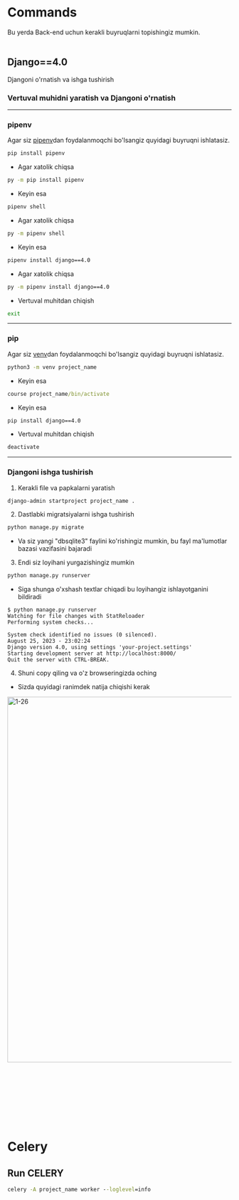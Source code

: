 # Commands

Bu yerda Back-end uchun kerakli buyruqlarni topishingiz mumkin.
<br/><br/>
## Django==4.0
Djangoni o'rnatish va ishga tushirish

### Vertuval muhidni yaratish va Djangoni o'rnatish

<hr/>

### pipenv
Agar siz [pipenv](https://pipenv.pypa.io/en/latest/)dan foydalanmoqchi bo'lsangiz quyidagi buyruqni ishlatasiz.

```cmd
pip install pipenv
```
- Agar xatolik chiqsa
```cmd
py -m pip install pipenv
```
- Keyin esa
```cmd
pipenv shell
```
- Agar xatolik chiqsa
```cmd
py -m pipenv shell
```
- Keyin esa
```cmd
pipenv install django==4.0
```
- Agar xatolik chiqsa
```cmd
py -m pipenv install django==4.0
```
- Vertuval muhitdan chiqish
```cmd
exit
```
<hr/>

### pip
Agar siz [venv](https://docs.python.org/3/library/venv.html)dan foydalanmoqchi bo'lsangiz quyidagi buyruqni ishlatasiz.

```cmd
python3 -m venv project_name
```
- Keyin esa
```cmd
course project_name/bin/activate
```
- Keyin esa
```cmd
pip install django==4.0
```
- Vertuval muhitdan chiqish
```cmd
deactivate
```
<hr/>

### Djangoni ishga tushirish

1. Kerakli file va papkalarni yaratish
```cmd
django-admin startproject project_name .
```
2. Dastlabki migratsiyalarni ishga tushirish
```cmd
python manage.py migrate
```
- Va siz yangi "dbsqlite3" faylini ko'rishingiz mumkin, bu fayl ma'lumotlar bazasi vazifasini bajaradi
3. Endi siz loyihani yurgazishingiz mumkin
```cmd
python manage.py runserver
```
- Siga shunga o'xshash textlar chiqadi bu loyihangiz ishlayotganini bildiradi
```
$ python manage.py runserver
Watching for file changes with StatReloader
Performing system checks...

System check identified no issues (0 silenced).
August 25, 2023 - 23:02:24
Django version 4.0, using settings 'your-project.settings'
Starting development server at http://localhost:8000/
Quit the server with CTRL-BREAK.

```
4. Shuni copy qiling va o'z browseringizda oching
- Sizda quyidagi ranimdek natija chiqishi kerak 
<img width="820" alt="1-26" src="https://github.com/Javohir-dev/commands/assets/97449821/973e4ebb-5730-4186-81db-eed3ad086973">

<br/><br/><br/><br/><br/><br/><br/>
# Celery
## Run CELERY

```cmd
celery -A project_name worker --loglevel=info
```
